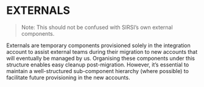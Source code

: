 # EXTERNALS

> Note: This should not be confused with SIRSI’s own external components.

Externals are temporary components provisioned solely in the integration account to assist external teams during their migration to new accounts that will eventually be managed by us. Organising these components under this structure enables easy cleanup post-migration. However, it’s essential to maintain a well-structured sub-component hierarchy (where possible) to facilitate future provisioning in the new accounts.